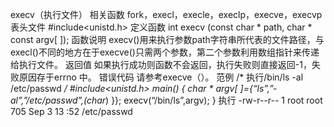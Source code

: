 execv（执行文件）
相关函数
fork，execl，execle，execlp，execve，execvp
表头文件
#include<unistd.h>
定义函数
int execv (const char * path, char * const argv[ ]);
函数说明
execv()用来执行参数path字符串所代表的文件路径，与execl()不同的地方在于execve()只需两个参数，第二个参数利用数组指针来传递给执行文件。
返回值
如果执行成功则函数不会返回，执行失败则直接返回-1，失败原因存于errno 中。
错误代码
请参考execve（）。
范例
/* 执行/bin/ls -al /etc/passwd */
#include<unistd.h>
main()
{
char * argv[ ]={“ls”,”-al”,”/etc/passwd”,(char*) }};
execv(“/bin/ls”,argv);
}
执行
-rw-r--r-- 1 root root 705 Sep 3 13 :52 /etc/passwd